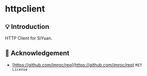 # httpclient

## 💡 Introduction

HTTP Client for SiYuan.

## 🙏 Acknowledgement

* [https://github.com/imroc/req](https://github.com/imroc/req) `MIT License`